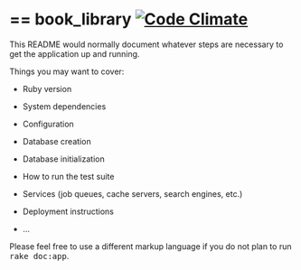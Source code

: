 == book_library [![Code Climate](https://codeclimate.com/github/brandonlafave/book_library/badges/gpa.svg)](https://codeclimate.com/github/brandonlafave/book_library)
=========
This README would normally document whatever steps are necessary to get the
application up and running.

Things you may want to cover:

* Ruby version

* System dependencies

* Configuration

* Database creation

* Database initialization

* How to run the test suite

* Services (job queues, cache servers, search engines, etc.)

* Deployment instructions

* ...


Please feel free to use a different markup language if you do not plan to run
<tt>rake doc:app</tt>.
